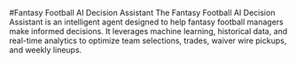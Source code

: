 #Fantasy Football AI Decision Assistant
The Fantasy Football AI Decision Assistant is an intelligent agent designed to help fantasy football managers make informed decisions. It leverages machine learning, historical data, and real-time analytics to optimize team selections, trades, waiver wire pickups, and weekly lineups.
